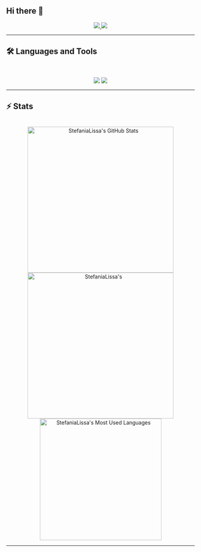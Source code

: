 ## Hi there 👋

<!--
**StefaniaLissa/StefaniaLissa** is a ✨ _special_ ✨ repository because its `README.md` (this file) appears on your GitHub profile.

Here are some ideas to get you started:

- 🔭 I’m currently working on ...
- 🌱 I’m currently learning ...
- 👯 I’m looking to collaborate on ...
- 🤔 I’m looking for help with ...
- 💬 Ask me about ...
- 📫 How to reach me: ...
- 😄 Pronouns: ...
- ⚡ Fun fact: ...
-->

<div align="center">
  <a href="mailto:stefanialissa7@gmail.com">
    <img src="https://img.shields.io/badge/Gmail-333333?style=for-the-badge&logo=gmail&logoColor=red" />
  </a>
  <a href="https://www.linkedin.com/in/stefania-lissa/" target="_blank">
    <img src="https://img.shields.io/badge/LinkedIn-0077B5?style=for-the-badge&logo=linkedin&logoColor=white" target="_blank" />
  </a>
</div>

<hr>

## 🛠️ Languages and Tools

<br>

<p align="center">
  <img src="https://skillicons.dev/icons?i=java,nodejs,mongodb,postgres" />
  <img src="https://skillicons.dev/icons?i=html,css,js,git,postman,figma" />
</p>

<hr>

## ⚡️ Stats

<br>

<div align=center>
  <img width=390 src="https://github-readme-stats.vercel.app/api?username=stefanialissa&theme=transparent&count_private=true&show_icons=true&rank_icon=github&locale=en" alt="StefaniaLissa's GitHub Stats" />
  <img width=390 src="https://github-readme-streak-stats.herokuapp.com?user=StefaniaLissa&theme=transparent&count_private=true&border_radius=10&locale=en" alt="StefaniaLissa's" />
  <img width=325 src="https://github-readme-stats.vercel.app/api/top-langs?username=stefanialissa&theme=transparent&layout=donut&hide=css&langs_count=8&border_radius=10&show_icons=true&locale=en" alt="StefaniaLissa's Most Used Languages" />
</div>

<hr>
